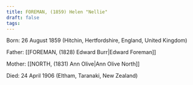```yaml
---
title: FOREMAN, (1859) Helen "Nellie"
draft: false
tags:
---
```

Born: 26 August 1859 (Hitchin, Hertfordshire, England, United Kingdom)

Father: [[FOREMAN, (1828) Edward Burr|Edward Foreman]]

Mother: [[NORTH, (1831) Ann Olive|Ann Olive North]]

Died: 24 April 1906 (Eltham, Taranaki, New Zealand)